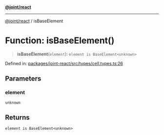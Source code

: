 [**@joint/react**](../README.md)

***

[@joint/react](../README.md) / isBaseElement

# Function: isBaseElement()

> **isBaseElement**(`element`): `element is BaseElement<unknown>`

Defined in: [packages/joint-react/src/types/cell.types.ts:26](https://github.com/samuelgja/joint/blob/5100bfa1707e62a58cc3b7833d30969c8c4b52ed/packages/joint-react/src/types/cell.types.ts#L26)

## Parameters

### element

`unknown`

## Returns

`element is BaseElement<unknown>`
